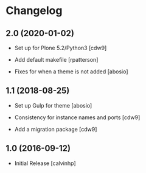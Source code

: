 # Changelog

## 2.0 (2020-01-02)

- Set up for Plone 5.2/Python3
  [cdw9]

- Add default makefile
  [rpatterson]

- Fixes for when a theme is not added
  [abosio]


## 1.1 (2018-08-25)

- Set up Gulp for theme
  [abosio]

- Consistency for instance names and ports
  [cdw9]

- Add a migration package
  [cdw9]


## 1.0 (2016-09-12)

- Initial Release
  [calvinhp]
